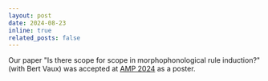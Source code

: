 ```yaml
---
layout: post
date: 2024-08-23
inline: true
related_posts: false
---
```


Our paper "Is there scope for scope in morphophonological rule induction?" (with Bert Vaux) was accepted at [AMP 2024](https://www.amp2024.info) as a poster. 
